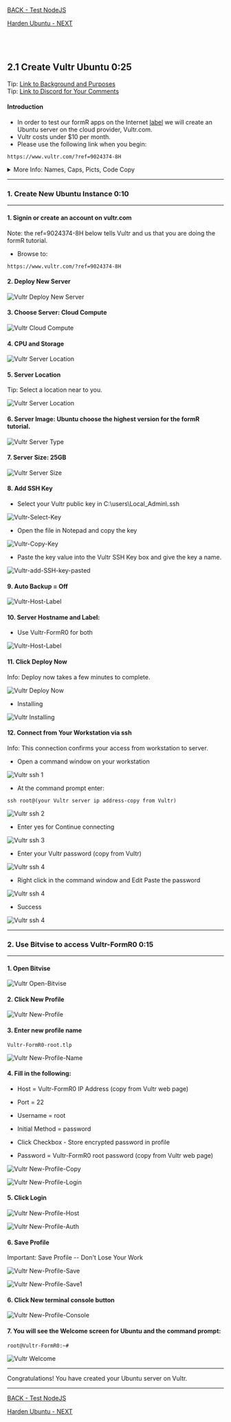 <!-- ------------------------------------------------------------------------- -->

<div class="page-back">

[BACK - Test NodeJS](/Setup/fr0102_Test-Node.md)
</div><div class="page-next">

[Harden Ubuntu - NEXT](/Setup/fr0302_Setup-Hardening-Ubuntu.md)
</div><div style="margin-top:35px">&nbsp;</div>

<!-- ------------------------------------------------------------------------- -->

## 2.1 Create Vultr Ubuntu 0:25 <!-- {docsify-ignore} -->
<div class="notice-tip">
  <div class="notice-tip-header">
    Tip: <a href="../Setup/purposes/pfr0301_Setup-Vultr-Ubuntu.md" target="_blank">Link to Background and Purposes</a> 
  </div>  
</div>

<div class="notice-tip">
  <div class="notice-tip-header">
    Tip: <a href="https://discord.com/channels/928752444316483585/931217076885008495" target="_blank">Link to Discord for Your Comments</a> 
  </div>  
</div>

#### Introduction <!-- {docsify-ignore} -->
- In order to test our formR apps on the Internet [label](http://localhost:5502/#%2FSetup%2Ffr0302_Setup-Hardening-Ubuntu%3Fid%3D_5-uncomment-and-modify-note-use-your-down-arrow-to-find-these-items-they-are-near-the-bottom-of-the-file) we will create an Ubuntu server on the cloud provider, Vultr.com. 
- Vultr costs under $10 per month. 
- Please use the following link when you begin:

```
https://www.vultr.com/?ref=9024374-8H
```

<details class="details-style">
    <summary class="summary-style">
More Info: Names, Caps, Picts, Code Copy
    </summary>
    <div class="popup">

- In this tutorial please be careful to use the Exact Spelling and Capitalization. You will be using Windows, Unix and GitBash command prompts. Improper captialization will cause commands to fail. Some examples are: Local_Admin, myProject, repos, remotes and .ssh.

- This documentation was produced in 2021-2022. You will experience differences in some of the pictures due to the changes made over time by the developers of the softwares and web sites that are used.

- We recommend that you copy and paste code snippets from the documentation into your workstation/server. This will reduce the errors caused by hand typing.
Hover over the snippet and click copy, then paste as appropriate.

</div>
</details>


----
### 1. Create New Ubuntu Instance  0:10
----
#### 1. Signin or create an account on vultr.com 


<div class="notice-tip">
  <div class="notice-tip-header">
    Note: the ref=9024374-8H below tells Vultr and us that you are doing the formR tutorial.
  </div>  
</div>

- Browse to:

```
https://www.vultr.com/?ref=9024374-8H
```

#### 2. Deploy New Server 

![Vultr Deploy New Server](./images/fr0301-01_Vultr-Deploy-New-Server.png "Deploy New Server")

#### 3. Choose Server: Cloud Compute

![Vultr Cloud Compute](./images/fr0301-02_Vultr-Cloud-Compute.png "Cloud Compute")

#### 4. CPU and Storage

![Vultr Server Location](./images/fr0301-03_Vultr-Server-CPU.png "Server Location")

#### 5. Server Location

<div class="notice-tip">
  <div class="notice-tip-header">
    Tip: Select a location near to you.</a> 
  </div>
</div>

![Vultr Server Location](./images/fr0301-03_Vultr-Server-Location.png "Server Location")

#### 6. Server Image: Ubuntu choose the highest version for the formR tutorial.

![Vultr Server Type](./images/fr0301-04_Vultr-Server-Type.png "Server Type")

#### 7. Server Size: 25GB

![Vultr Server Size](./images/fr0301-05_Vultr-Server-Size.png "Server Size")

#### 8. Add SSH Key

- Select your Vultr public key in C:\users\Local_Admin\\.ssh

![Vultr-Select-Key](./images/fr0301-06_Vultr-Select-Key.png "Vultr-Select-Key")

- Open the file in Notepad and copy the key 

![Vultr-Copy-Key](./images/fr0301-06_Vultr-Copy-Key.png "Vultr-Copy-Key")

- Paste the key value into the Vultr SSH Key box and give the key a name.

![Vultr-add-SSH-key-pasted](./images/fr0301-06_Vultr-add-SSH-key-pasted.png "Vultr-add-SSH-key-pasted")

#### 9. Auto Backup = Off

![Vultr-Host-Label](./images/fr0301-07_Vultr-Auto-Backup.png "Vultr-Host-Label")

#### 10. Server Hostname and Label: 

- Use Vultr-FormR0 for both

![Vultr-Host-Label](./images/fr0301-07_Vultr-Host-Label.png "Vultr-Host-Label")


#### 11. Click Deploy Now

<div class="notice-tip">
  <div class="notice-tip-header">
    Info: Deploy now takes a few minutes to complete.</a> 
  </div>
</div>

![Vultr Deploy Now](./images/fr0301-07_Vultr-Deploy-Now.png "Deploy Now")

- Installing

![Vultr Installing](./images/fr0301-08_Vultr-Installing.png "Installing")

#### 12. Connect from Your Workstation via ssh

<div class="notice-tip">
  <div class="notice-tip-header">
    Info: This connection confirms your access from workstation to server.</a> 
  </div>
</div>

- Open a command window on your workstation

![Vultr ssh 1](./images/fr0301-09_Vultr-ssh1.png "Vultr ssh1")

- At the command prompt enter:

```
ssh root@(your Vultr server ip address-copy from Vultr)
```

![Vultr ssh 2](./images/fr0301-09_Vultr-ssh2.png "Vultr ssh2")

- Enter yes for Continue connecting

![Vultr ssh 3](./images/fr0301-09_Vultr-ssh3.png "Vultr ssh3")

- Enter your Vultr password (copy from Vultr)

![Vultr ssh 4](./images/fr0301-09_Vultr-ssh4.png "Vultr ssh4")

- Right click in the command window and Edit Paste the password

![Vultr ssh 4](./images/fr0301-09_Vultr-ssh5.png "Vultr ssh4")

- Success

![Vultr ssh 4](./images/fr0301-09_Vultr-ssh6.png "Vultr ssh4")

----
### 2. Use Bitvise to access Vultr-FormR0  0:15
----
#### 1. Open Bitvise

![Vultr Open-Bitvise](./images/fr0301-09_Vultr-Open-Bitvise.png "Vultr Open-Bitvise")

#### 2. Click New Profile

![Vultr New-Profile](./images/fr0301-09_Vultr-New-Profile.png "Vultr New-Profile")

#### 3. Enter new profile name

```
Vultr-FormR0-root.tlp
```

![Vultr New-Profile-Name](./images/fr0301-09_Vultr-New-Profile-Name.png "Vultr New-Profile-Name")

#### 4. Fill in the following:

- Host = Vultr-FormR0 IP Address (copy from Vultr web page)

- Port = 22

- Username = root

- Initial Method = password

- Click Checkbox - Store encrypted password in profile

- Password = Vultr-FormR0 root password (copy from Vultr web page)

![Vultr New-Profile-Copy](./images/fr0301-09_Vultr-New-Profile-Copy.png "Vultr New-Profile-Copy")

![Vultr New-Profile-Login](./images/fr0301-09_Vultr-New-Profile-Login.png "Vultr New-Profile-Login")

#### 5. Click Login

![Vultr New-Profile-Host](./images/fr0301-09_Vultr-New-Profile-Host.png "Vultr New-Profile-Host")

![Vultr New-Profile-Auth](./images/fr0301-09_Vultr-New-Profile-Auth.png "Vultr New-Profile-Auth")

#### 6. Save Profile

<div class="notice-warning">
  <div class="notice-warning-header">
    Important: Save Profile -- Don't Lose Your Work
  </div>
</div>  


![Vultr New-Profile-Save](./images/fr0301-09_Vultr-New-Profile-Save.png "Vultr New-Profile-Save")

![Vultr New-Profile-Save1](./images/fr0301-09_Vultr-New-Profile-Save1.png "Vultr New-Profile-Save1")



#### 6. Click New terminal console button

![Vultr New-Profile-Console](./images/fr0301-09_Vultr-New-Profile-Console-root.png "Vultr New-Profile-Console")

#### 7. You will see the Welcome screen for Ubuntu and the command prompt:

    root@Vultr-FormR0:~#

![Vultr Welcome](./images/fr0301-13_Vultr-Welcome.png "Welcome")

----
<div class="notice-success">
  <div class="notice-success-header">
    Congratulations! You have created your Ubuntu server on Vultr.
  </div>
</div>

----


<!-- ------------------------------------------------------------------------- -->

<div class="page-back">

[BACK - Test NodeJS](/Setup/fr0104_Test-Node.md)
</div><div class="page-next">

[Harden Ubuntu - NEXT](/Setup/fr0302_Setup-Hardening-Ubuntu.md)
</div>



